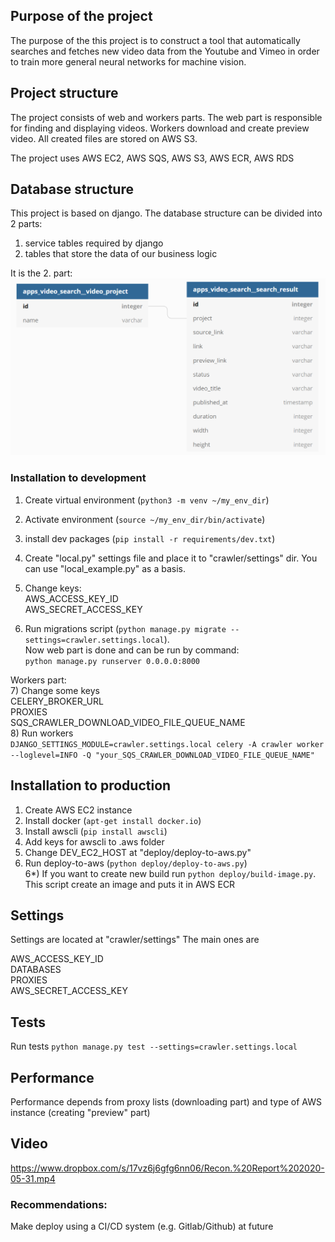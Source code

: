 ## Purpose of the project
The purpose of the this project is to construct a tool that automatically searches and
fetches new video data from the Youtube and Vimeo in order to train more general
neural networks for machine vision.

## Project structure
The project consists of web and workers parts.
The web part is responsible for finding and displaying videos.
Workers download and create preview video.
All created files are stored on AWS S3.

The project uses AWS EC2, AWS SQS, AWS S3, AWS ECR, AWS RDS

## Database structure
This project is based on django.
The database structure can be divided into 2 parts:
1) service tables required by django
2) tables that store the data of our business logic

It is the 2. part:  
![alt db_structure](docs/db_structure.png)

### Installation to development

1) Create virtual environment (`python3 -m venv ~/my_env_dir`)
2) Activate environment (`source ~/my_env_dir/bin/activate`)
3) install dev packages (`pip install -r requirements/dev.txt`)
4) Create "local.py" settings file and place it to "crawler/settings" dir. You can use "local_example.py" as a basis.
5) Change keys:  
AWS_ACCESS_KEY_ID  
AWS_SECRET_ACCESS_KEY  

6) Run migrations script (`python manage.py migrate --settings=crawler.settings.local`).   
Now web part is done and can be run by command:    
`python manage.py runserver 0.0.0.0:8000`

Workers part:  
7) Change some keys  
CELERY_BROKER_URL  
PROXIES   
SQS_CRAWLER_DOWNLOAD_VIDEO_FILE_QUEUE_NAME  
8) Run workers   
`DJANGO_SETTINGS_MODULE=crawler.settings.local celery -A crawler worker --loglevel=INFO -Q "your_SQS_CRAWLER_DOWNLOAD_VIDEO_FILE_QUEUE_NAME"`


## Installation to production
1) Create AWS EC2 instance  
2) Install docker (`apt-get install docker.io`)  
3) Install awscli (`pip install awscli`)  
4) Add keys for awscli to .aws folder  
5) Change DEV_EC2_HOST at "deploy/deploy-to-aws.py"  
6) Run deploy-to-aws (`python deploy/deploy-to-aws.py`)  
6*) If you want to create new build run `python deploy/build-image.py`.  
This script create an image and puts it in AWS ECR  

## Settings
Settings are located at "crawler/settings"
The main ones are

AWS_ACCESS_KEY_ID  
DATABASES  
PROXIES  
AWS_SECRET_ACCESS_KEY  

## Tests
Run tests
`python manage.py test --settings=crawler.settings.local`

## Performance
Performance depends from proxy lists (downloading part) and type of AWS instance (creating "preview" part)

## Video
https://www.dropbox.com/s/17vz6j6gfg6nn06/Recon.%20Report%202020-05-31.mp4

### Recommendations:
Make deploy using a CI/CD system (e.g. Gitlab/Github) at future

